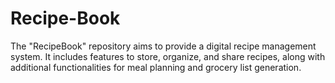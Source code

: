 # Recipe-Book
The "RecipeBook" repository aims to provide a digital recipe management system. It includes features to store, organize, and share recipes, along with additional functionalities for meal planning and grocery list generation.
